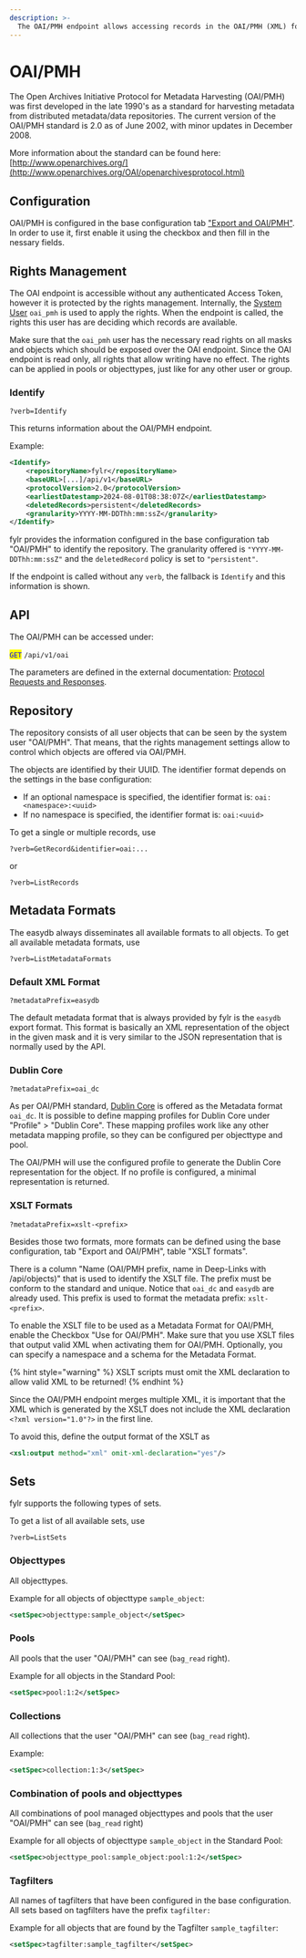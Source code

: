 ```yaml
---
description: >-
  The OAI/PMH endpoint allows accessing records in the OAI/PMH (XML) format
---
```


# OAI/PMH

The Open Archives Initiative Protocol for Metadata Harvesting (OAI/PMH) was first developed in the late 1990's as a standard for harvesting metadata from distributed metadata/data repositories. The current version of the OAI/PMH standard is 2.0 as of June 2002, with minor updates in December 2008.

More information about the standard can be found here: [http://www.openarchives.org/](http://www.openarchives.org/OAI/openarchivesprotocol.html)


## Configuration

OAI/PMH is configured in the base configuration tab ["Export and OAI/PMH"](/for-administrators/readme/export-and-deep-links.md#oai-pmh). In order to use it, first enable it using the checkbox and then fill in the nessary fields.

## Rights Management

The OAI endpoint is accessible without any authenticated Access Token, however it is protected by the rights management. Internally, the [System User](/for-administrators/permissions/user.md#system-user) `oai_pmh` is used to apply the rights. When the endpoint is called, the rights this user has are deciding which records are available.

Make sure that the `oai_pmh` user has the necessary read rights on all masks and objects which should be exposed over the OAI endpoint. Since the OAI endpoint is read only, all rights that allow writing have no effect. The rights can be applied in pools or objecttypes, just like for any other user or group.


### Identify

```
?verb=Identify
```

This returns information about the OAI/PMH endpoint.

Example:

```xml
<Identify>
    <repositoryName>fylr</repositoryName>
    <baseURL>[...]/api/v1</baseURL>
    <protocolVersion>2.0</protocolVersion>
    <earliestDatestamp>2024-08-01T08:38:07Z</earliestDatestamp>
    <deletedRecords>persistent</deletedRecords>
    <granularity>YYYY-MM-DDThh:mm:ssZ</granularity>
</Identify>
```

fylr provides the information configured in the base configuration tab "OAI/PMH" to identify the repository. The granularity offered is `"YYYY-MM-DDThh:mm:ssZ"` and the `deletedRecord` policy is set to `"persistent"`.

If the endpoint is called without any `verb`, the fallback is `Identify` and this information is shown.

## API

The OAI/PMH can be accessed under:

<mark style="color:blue;">`GET`</mark> `/api/v1/oai`

The parameters are defined in the external documentation: [Protocol Requests and Responses](https://www.openarchives.org/OAI/openarchivesprotocol.html#ProtocolMessages).


## Repository

The repository consists of all user objects that can be seen by the system user "OAI/PMH". That means, that the rights management settings allow to control which objects are offered via OAI/PMH.

The objects are identified by their UUID. The identifier format depends on the settings in the base configuration:

* If an optional namespace is specified, the identifier format is: `oai:<namespace>:<uuid>`
* If no namespace is specified, the identifier format is: `oai:<uuid>`

To get a single or multiple records, use

```
?verb=GetRecord&identifier=oai:...
```

or

```
?verb=ListRecords
```


## Metadata Formats

The easydb always disseminates all available formats to all objects. To get all available metadata formats, use

```
?verb=ListMetadataFormats
```

### Default XML Format

```
?metadataPrefix=easydb
```

The default metadata format that is always provided by fylr is the `easydb` export format. This format is basically an XML representation of the object in the given mask and it is very similar to the JSON representation that is normally used by the API.

### Dublin Core

```
?metadataPrefix=oai_dc
```

As per OAI/PMH standard, [Dublin Core](https://www.dublincore.org) is offered as the Metadata format `oai_dc`. It is possible to define mapping profiles for Dublin Core under "Profile" > "Dublin Core". These mapping profiles work like any other metadata mapping profile, so they can be configured per objecttype and pool.

The OAI/PMH will use the configured profile to generate the Dublin Core representation for the object. If no profile is configured, a minimal representation is returned.


### XSLT Formats

```
?metadataPrefix=xslt-<prefix>
```

Besides those two formats, more formats can be defined using the base configuration, tab "Export and OAI/PMH", table "XSLT formats".

There is a column "Name (OAI/PMH prefix, name in Deep-Links with /api/objects)" that is used to identify the XSLT file. The prefix must be conform to the standard and unique. Notice that `oai_dc` and `easydb` are already used. This prefix is used to format the metadata prefix: `xslt-<prefix>`.

To enable the XSLT file to be used as a Metadata Format for OAI/PMH, enable the Checkbox "Use for OAI/PMH". Make sure that you use XSLT files that output valid XML when activating them for OAI/PMH. Optionally, you can specify a namespace and a schema for the Metadata Format.

{% hint style="warning" %}
XSLT scripts must omit the XML declaration to allow valid XML to be returned!
{% endhint %}

Since the OAI/PMH endpoint merges multiple XML, it is important that the XML which is generated by the XSLT does not include the XML declaration `<?xml version="1.0"?>` in the first line.

To avoid this, define the output format of the XSLT as

```xml
<xsl:output method="xml" omit-xml-declaration="yes"/>
```

## Sets

fylr supports the following types of sets.

To get a list of all available sets, use

```
?verb=ListSets
```


### Objecttypes

All objecttypes.

Example for all objects of objecttype `sample_object`:

```xml
<setSpec>objecttype:sample_object</setSpec>
```

### Pools

All pools that the user "OAI/PMH" can see (`bag_read` right).

Example for all objects in the Standard Pool:

```xml
<setSpec>pool:1:2</setSpec>
```

### Collections

All collections that the user "OAI/PMH" can see (`bag_read` right).

Example:

```xml
<setSpec>collection:1:3</setSpec>
```

### Combination of pools and objecttypes

All combinations of pool managed objecttypes and pools that the user "OAI/PMH" can see (`bag_read` right)

Example for all objects of objecttype `sample_object` in the Standard Pool:

```xml
<setSpec>objecttype_pool:sample_object:pool:1:2</setSpec>
```

### Tagfilters

All names of tagfilters that have been configured in the base configuration. All sets based on tagfilters have the prefix `tagfilter:`

Example for all objects that are found by the Tagfilter `sample_tagfilter`:

```xml
<setSpec>tagfilter:sample_tagfilter</setSpec>
```
